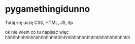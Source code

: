 # pygamethingidunno

Tutaj się uczę CSS, HTML, JS, itp

ok nie wiem co tu napisać więc hhhhhhhhhhhhhhhhhhhhhhhhhhhhhhhhhhhhhhhhhhhhhhhhh

